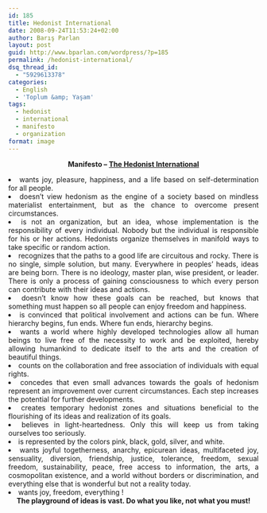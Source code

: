 ```yaml
---
id: 185
title: Hedonist International
date: 2008-09-24T11:53:24+02:00
author: Barış Parlan
layout: post
guid: http://www.bparlan.com/wordpress/?p=185
permalink: /hedonist-international/
dsq_thread_id:
  - "5929613378"
categories:
  - English
  - 'Toplum &amp; Yaşam'
tags:
  - hedonist
  - international
  - manifesto
  - organization
format: image
---
```

<div class="ttr_start">
</div>

<p style="text-align: center;">
  <strong>Manifesto &#8211; </strong><a title="Hedonist International" href="http://hedonist-international.org" target="_blank"><strong>The Hedonist International</strong></a>
</p>

<div class="content" style="text-align: center;">
</div>

<li style="text-align: justify;">
  wants joy, pleasure, happiness, and a life based on self-determination for all people.
</li>
<li style="text-align: justify;">
  doesn’t view hedonism as the engine of a society based on mindless materialist entertainment, but as the chance to overcome present circumstances.
</li>
<li style="text-align: justify;">
  is not an organization, but an idea, whose implementation is the responsibility of every individual. Nobody but the individual is responsible for his or her actions. Hedonists organize themselves in manifold ways to take specific or random action.
</li>
<li style="text-align: justify;">
  recognizes that the paths to a good life are circuitous and rocky. There is no single, simple solution, but many. Everywhere in peoples’ heads, ideas are being born. There is no ideology, master plan, wise president, or leader. There is only a process of gaining consciousness to which every person can contribute with their ideas and actions.
</li>
<li style="text-align: justify;">
  doesn’t know how these goals can be reached, but knows that something must happen so all people can enjoy freedom and happiness.
</li>
<li style="text-align: justify;">
  is convinced that political involvement and actions can be fun. Where hierarchy begins, fun ends. Where fun ends, hierarchy begins.
</li>
<li style="text-align: justify;">
  wants a world where highly developed technologies allow all human beings to live free of the necessity to work and be exploited, hereby allowing humankind to dedicate itself to the arts and the creation of beautiful things.
</li>
<li style="text-align: justify;">
  counts on the collaboration and free association of individuals with equal rights.
</li>
<li style="text-align: justify;">
  concedes that even small advances towards the goals of hedonism represent an improvement over current circumstances. Each step increases the potential for further developments.
</li>
<li style="text-align: justify;">
  creates temporary hedonist zones and situations beneficial to the flourishing of its ideas and realization of its goals.
</li>
<li style="text-align: justify;">
  believes in light-heartedness. Only this will keep us from taking ourselves too seriously.
</li>
<li style="text-align: justify;">
  is represented by the colors pink, black, gold, silver, and white.
</li>
<li style="text-align: justify;">
  wants joyful togetherness, anarchy, epicurean ideas, multifaceted joy, sensuality, diversion, friendship, justice, tolerance, freedom, sexual freedom, sustainability, peace, free access to information, the arts, a cosmopolitan existence, and a world without borders or discrimination, and everything else that is wonderful but not a reality today.
</li>
<li style="text-align: justify;">
  wants joy, freedom, everything !
</li>

<div class="content" style="text-align: center;">
  <strong>The playground of ideas is vast. Do what you like, not what you must!</strong>
</div>

<div class="ttr_end">
</div>